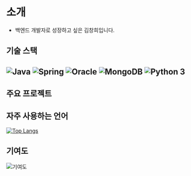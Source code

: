 # 소개
* 백엔드 개발자로 성장하고 싶은 김창희입니다.

## 기술 스택

![Java](https://img.shields.io/badge/java-%23007396.svg?&style=for-the-badge&logo=java&logoColor=white)
![Spring](https://img.shields.io/badge/Spring-6DB33F?style=for-the-badge&logo=spring&logoColor=white) 
![Oracle](https://img.shields.io/badge/oracle-%23F80000.svg?&style=for-the-badge&logo=oracle&logoColor=white)
![MongoDB](https://img.shields.io/badge/MongoDB-4EA94B?style=for-the-badge&logo=mongodb&logoColor=white) 
![Python 3](https://img.shields.io/badge/Python-FFD43B?style=for-the-badge&logo=python&logoColor=blue)
--- 

## 주요 프로젝트


## 자주 사용하는 언어
[![Top Langs](https://github-readme-stats.vercel.app/api/top-langs/?username=chkim4)](https://github.com/chkim4/github-readme-stats) 

## 기여도
![기여도](https://ghchart.rshah.org/chkim4)


